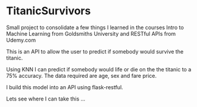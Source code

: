 # TitanicSurvivors
Small project to consolidate a few things I learned in the courses Intro to Machine Learning from Goldsmiths University and RESTful APIs from Udemy.com

This is an API to allow the user to predict if somebody would survive the titanic.

Using KNN I can predict if somebody would life or die on the the titanic to a 75% accuracy. The data required are age, sex and fare price. 

I build this model into an API using flask-restful.

Lets see where I can take this ...
